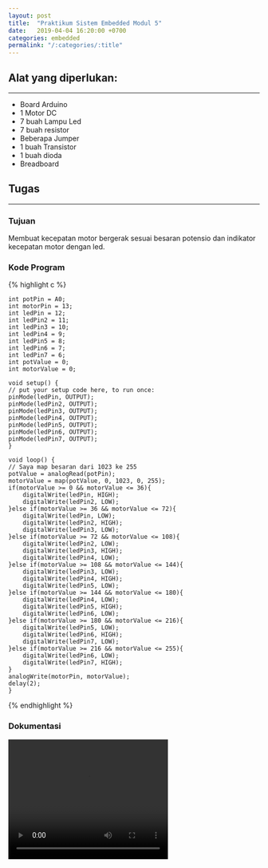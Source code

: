```yaml
---
layout: post
title:  "Praktikum Sistem Embedded Modul 5"
date:   2019-04-04 16:20:00 +0700
categories: embedded
permalink: "/:categories/:title"
---
```


<h2>Alat yang diperlukan:</h2>
<hr>

<ul>
    <li>Board Arduino</li>
    <li>1 Motor DC</li>
    <li>7 buah Lampu Led</li>
    <li>7 buah resistor</li>
    <li>Beberapa Jumper</li>
    <li>1 buah Transistor</li>
    <li>1 buah dioda</li>
    <li>Breadboard</li>
</ul>

<h2>Tugas</h2>
<hr>
<h3>Tujuan</h3>
Membuat kecepatan motor bergerak sesuai besaran potensio dan indikator kecepatan motor dengan led.

<h3>Kode Program</h3>

{% highlight c %}

    int potPin = A0;
    int motorPin = 13;
    int ledPin = 12;
    int ledPin2 = 11;
    int ledPin3 = 10;
    int ledPin4 = 9;
    int ledPin5 = 8;
    int ledPin6 = 7;
    int ledPin7 = 6;
    int potValue = 0;
    int motorValue = 0;

    void setup() {
    // put your setup code here, to run once:
    pinMode(ledPin, OUTPUT);
    pinMode(ledPin2, OUTPUT);
    pinMode(ledPin3, OUTPUT);
    pinMode(ledPin4, OUTPUT);
    pinMode(ledPin5, OUTPUT);
    pinMode(ledPin6, OUTPUT);
    pinMode(ledPin7, OUTPUT);
    }

    void loop() {
    // Saya map besaran dari 1023 ke 255
    potValue = analogRead(potPin);
    motorValue = map(potValue, 0, 1023, 0, 255);
    if(motorValue >= 0 && motorValue <= 36){
        digitalWrite(ledPin, HIGH);
        digitalWrite(ledPin2, LOW);
    }else if(motorValue >= 36 && motorValue <= 72){
        digitalWrite(ledPin, LOW);
        digitalWrite(ledPin2, HIGH);
        digitalWrite(ledPin3, LOW);
    }else if(motorValue >= 72 && motorValue <= 108){
        digitalWrite(ledPin2, LOW);
        digitalWrite(ledPin3, HIGH);
        digitalWrite(ledPin4, LOW);      
    }else if(motorValue >= 108 && motorValue <= 144){
        digitalWrite(ledPin3, LOW);
        digitalWrite(ledPin4, HIGH);
        digitalWrite(ledPin5, LOW);
    }else if(motorValue >= 144 && motorValue <= 180){
        digitalWrite(ledPin4, LOW);
        digitalWrite(ledPin5, HIGH);
        digitalWrite(ledPin6, LOW);
    }else if(motorValue >= 180 && motorValue <= 216){
        digitalWrite(ledPin5, LOW);
        digitalWrite(ledPin6, HIGH);
        digitalWrite(ledPin7, LOW);
    }else if(motorValue >= 216 && motorValue <= 255){
        digitalWrite(ledPin6, LOW);
        digitalWrite(ledPin7, HIGH);
    }
    analogWrite(motorPin, motorValue);
    delay(2);
    }

{% endhighlight %}

<h3>Dokumentasi</h3>
<video width="320" height="240" controls>
  <source src="/assets/embedded/modul5/tugas1.mp4" type="video/mp4">
Your browser does not support the video tag.
</video>